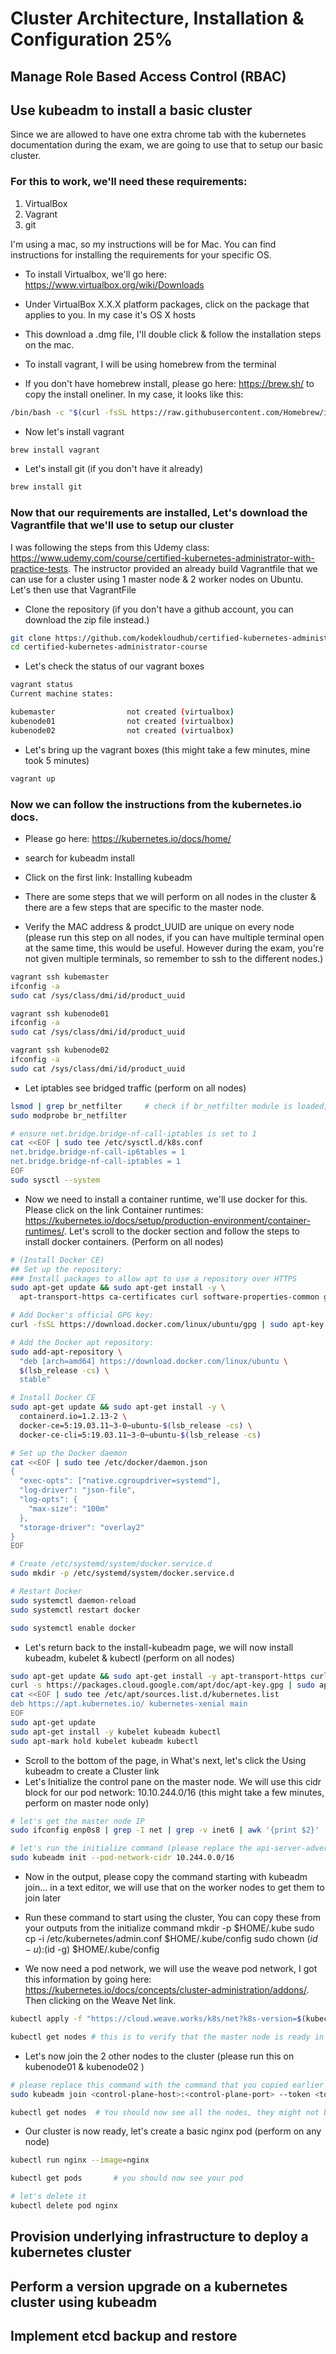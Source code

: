 # Cluster Architecture, Installation & Configuration 25%

## Manage Role Based Access Control (RBAC)

## Use kubeadm to install a basic cluster

Since we are allowed to have one extra chrome tab with the kubernetes documentation during the exam, we are going to use that to setup our basic cluster. 

### For this to work, we'll need these requirements:
1. VirtualBox
2. Vagrant
3. git

I'm using a mac, so my instructions will be for Mac. You can find instructions for installing the requirements for your specific OS.
- To install Virtualbox, we'll go here: https://www.virtualbox.org/wiki/Downloads
- Under VirtualBox X.X.X platform packages, click on the package that applies to you. In my case it's OS X hosts
- This download a .dmg file, I'll double click & follow the installation steps on the mac.

- To install vagrant, I will be using homebrew from the terminal
- If you don't have homebrew install, please go here: https://brew.sh/ to copy the install oneliner. In my case, it looks like this:
```bash
/bin/bash -c "$(curl -fsSL https://raw.githubusercontent.com/Homebrew/install/HEAD/install.sh)"
```
- Now let's install vagrant
```bash
brew install vagrant
```

- Let's install git (if you don't have it already)
```bash
brew install git
```

### Now that our requirements are installed, Let's download the Vagrantfile that we'll use to setup our cluster
I was following the steps from this Udemy class: https://www.udemy.com/course/certified-kubernetes-administrator-with-practice-tests. 
The instructor provided an already build Vagrantfile that we can use for a cluster using 1 master node & 2 worker nodes on Ubuntu. 
Let's then use that VagrantFile
- Clone the repository (if you don't have a github account, you can download the zip file instead.)
```bash
git clone https://github.com/kodekloudhub/certified-kubernetes-administrator-course.git
cd certified-kubernetes-administrator-course
```

- Let's check the status of our vagrant boxes
```bash
vagrant status
Current machine states:

kubemaster                not created (virtualbox)
kubenode01                not created (virtualbox)
kubenode02                not created (virtualbox)
```

- Let's bring up the vagrant boxes (this might take a few minutes, mine took 5 minutes)
```bash
vagrant up
```

### Now we can follow the instructions from the kubernetes.io docs.

- Please go here: https://kubernetes.io/docs/home/
- search for kubeadm install
- Click on the first link: Installing kubeadm
- There are some steps that we will perform on all nodes in the cluster & there are a few steps that are specific to the master node. 

- Verify the MAC address & prodct_UUID are unique on every node (please run this step on all nodes, if you can have multiple terminal open at the same time, this would be useful. However during the exam, you're not given multiple terminals, so remember to ssh to the different nodes.)
```bash
vagrant ssh kubemaster
ifconfig -a
sudo cat /sys/class/dmi/id/product_uuid
```

```bash 
vagrant ssh kubenode01
ifconfig -a
sudo cat /sys/class/dmi/id/product_uuid
```

```bash 
vagrant ssh kubenode02
ifconfig -a
sudo cat /sys/class/dmi/id/product_uuid
```

- Let iptables see bridged traffic (perform on all nodes)
```bash
lsmod | grep br_netfilter     # check if br_netfilter module is loaded, if nothing is outputed, then it's not loaded
sudo modprobe br_netfilter

# ensure net.bridge.bridge-nf-call-iptables is set to 1
cat <<EOF | sudo tee /etc/sysctl.d/k8s.conf
net.bridge.bridge-nf-call-ip6tables = 1
net.bridge.bridge-nf-call-iptables = 1
EOF
sudo sysctl --system
```


- Now we need to install a container runtime, we'll use docker for this. Please click on the link Container runtimes: https://kubernetes.io/docs/setup/production-environment/container-runtimes/. Let's scroll to the docker section and follow the steps to install docker containers. (Perform on all nodes)

```bash
# (Install Docker CE)
## Set up the repository:
### Install packages to allow apt to use a repository over HTTPS
sudo apt-get update && sudo apt-get install -y \
  apt-transport-https ca-certificates curl software-properties-common gnupg2

# Add Docker's official GPG key:
curl -fsSL https://download.docker.com/linux/ubuntu/gpg | sudo apt-key --keyring /etc/apt/trusted.gpg.d/docker.gpg add -

# Add the Docker apt repository:
sudo add-apt-repository \
  "deb [arch=amd64] https://download.docker.com/linux/ubuntu \
  $(lsb_release -cs) \
  stable"

# Install Docker CE
sudo apt-get update && sudo apt-get install -y \
  containerd.io=1.2.13-2 \
  docker-ce=5:19.03.11~3-0~ubuntu-$(lsb_release -cs) \
  docker-ce-cli=5:19.03.11~3-0~ubuntu-$(lsb_release -cs)

# Set up the Docker daemon
cat <<EOF | sudo tee /etc/docker/daemon.json
{
  "exec-opts": ["native.cgroupdriver=systemd"],
  "log-driver": "json-file",
  "log-opts": {
    "max-size": "100m"
  },
  "storage-driver": "overlay2"
}
EOF

# Create /etc/systemd/system/docker.service.d
sudo mkdir -p /etc/systemd/system/docker.service.d

# Restart Docker
sudo systemctl daemon-reload
sudo systemctl restart docker

sudo systemctl enable docker
```

- Let's return back to the install-kubeadm page, we will now install kubeadm, kubelet & kubectl (perform on all nodes)
```bash
sudo apt-get update && sudo apt-get install -y apt-transport-https curl
curl -s https://packages.cloud.google.com/apt/doc/apt-key.gpg | sudo apt-key add -
cat <<EOF | sudo tee /etc/apt/sources.list.d/kubernetes.list
deb https://apt.kubernetes.io/ kubernetes-xenial main
EOF
sudo apt-get update
sudo apt-get install -y kubelet kubeadm kubectl
sudo apt-mark hold kubelet kubeadm kubectl
```

- Scroll to the bottom of the page, in What's next, let's click the Using kubeadm to create a Cluster link
- Let's Initialize the control pane on the master node. We will use this cidr block for our pod network: 10.10.244.0/16 (this might take a few minutes, perform on master node only)

```bash
# let's get the master node IP
sudo ifconfig enp0s8 | grep -I net | grep -v inet6 | awk '{print $2}'

# let's run the initialize command (please replace the api-server-advertize-address with the ip you got from above)
sudo kubeadm init --pod-network-cidr 10.244.0.0/16 
```

- Now in the output, please copy the command starting with kubeadm join... in a text editor, we will use that on the worker nodes to get them to join later

- Run these command to start using the cluster, You can copy these from your outputs from the initialize command
mkdir -p $HOME/.kube
sudo cp -i /etc/kubernetes/admin.conf $HOME/.kube/config
sudo chown $(id -u):$(id -g) $HOME/.kube/config

- We now need a pod network, we will use the weave pod network, I got this information by going here: https://kubernetes.io/docs/concepts/cluster-administration/addons/. Then clicking on the Weave Net link. 
```bash
kubectl apply -f "https://cloud.weave.works/k8s/net?k8s-version=$(kubectl version | base64 | tr -d '\n')"

kubectl get nodes # this is to verify that the master node is ready in the cluster. You will not see the other nodes until you've joined them
```

- Let's now join the 2 other nodes to the cluster (please run this on kubenode01 & kubenode02 )
```bash
# please replace this command with the command that you copied earlier in your text editor. 
sudo kubeadm join <control-plane-host>:<control-plane-port> --token <token> --discovery-token-ca-cert-hash sha256:<hash>

kubectl get nodes  # You should now see all the nodes, they might not be ready, but if you run this command a bunch of times, they'll be ready (mine took about 5 minutes for them to be ready)
```

- Our cluster is now ready, let's create a basic nginx pod (perform on any node)
```bash
kubectl run nginx --image=nginx

kubectl get pods       # you should now see your pod

# let's delete it
kubectl delete pod nginx
```

## Provision underlying infrastructure to deploy a kubernetes cluster

## Perform a version upgrade on a kubernetes cluster using kubeadm

## Implement etcd backup and restore
